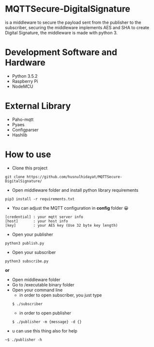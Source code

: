# MQTTSecure-DigitalSignature
is a middleware to secure the payload sent from the publisher to the subscriber, securing the middleware implements AES and SHA to create Digital Signature, the middleware is made with python 3.
# Development Software and Hardware
- Python 3.5.2
- Raspberry Pi
- NodeMCU
# External Library
- Paho-mqtt
- Pyaes
- Configparser
- Hashlib
# How to use
- Clone this project
```
git clone https://github.com/husnulhidayat/MQTTSecure-DigitalSignature/
```
- Open middleware folder and install python library requirements
```
pip3 install -r requirements.txt
```
- You can adjust the MQTT configuration in **config** folder 😀
```
[credential] : your mqtt server info
[host]       : your host info
[key]        : your AES key (Use 32 byte key length)
```
- Open your publisher
```
python3 publish.py
```
- Open your subscriber
```
python3 subscribe.py
```
**or**
- Open middleware folder
- Go to /executable binary folder
- Open your command line
  - in order to open subscriber, you just type
  ```
  $ ./subscriber
  ```
  - in order to open publisher
  ```
  $ ./publisher -m {message} -d {}
  ```
- u can use this thing also for help
```
~$ ./publisher -h
```






